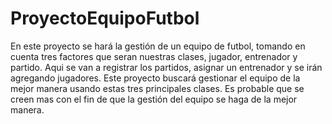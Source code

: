 # ProyectoEquipoFutbol
En este proyecto se hará la gestión de un equipo de futbol, tomando en cuenta tres factores que seran nuestras clases, jugador, entrenador y partido. Aqui se van a registrar los partidos, asignar un entrenador y se irán agregando jugadores. Este proyecto buscará gestionar el equipo de la mejor manera usando estas tres principales clases. Es probable que se creen mas con el fin de que la gestión del equipo se haga de la mejor manera.

